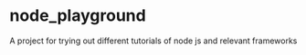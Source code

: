 node_playground
===============

A project for trying out different tutorials of node js and relevant frameworks
